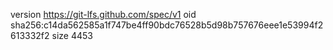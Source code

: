 version https://git-lfs.github.com/spec/v1
oid sha256:c14da562585a1f747be4ff90bdc76528b5d98b757676eee1e53994f2613332f2
size 4453

